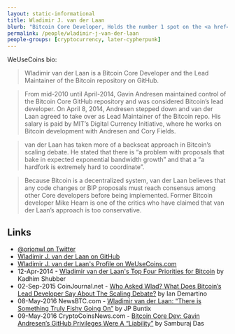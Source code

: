 ```yaml
---
layout: static-informational
title: Wladimir J. van der Laan
blurb: "Bitcoin Core Developer, Holds the number 1 spot on the <a href=\"https://github.com/bitcoin/bitcoin/graphs/contributors\">bitcoin/bitcoin contributors list</a> (2018-05-28)"
permalink: /people/wladimir-j-van-der-laan
people-groups: [cryptocurrency, later-cypherpunk]
---
```


WeUseCoins bio:

> Wladimir van der Laan is a Bitcoin Core Developer and the Lead Maintainer of the Bitcoin repository on GitHub.

> From mid-2010 until April-2014, Gavin Andresen maintained control of the Bitcoin Core GitHub repository and was considered Bitcoin’s lead developer. On April 8, 2014, Andresen stepped down and van der Laan agreed to take over as Lead Maintainer of the Bitcoin repo. His salary is paid by MIT’s Digital Currency Initiative, where he works on Bitcoin development with Andresen and Cory Fields.

> van der Laan has taken more of a backseat approach in Bitcoin’s scaling debate. He stated that there is “a problem with proposals that bake in expected exponential bandwidth growth” and that a “a hardfork is extremely hard to coordinate”.

> Because Bitcoin is a decentralized system, van der Laan believes that any code changes or BIP proposals must reach consensus among other Core developers before being implemented. Former Bitcoin developer Mike Hearn is one of the critics who have claimed that van der Laan’s approach is too conservative.

## Links

* [@orionwl on Twitter](https://twitter.com/orionwl)
* [Wladimir J. van der Laan on GitHub](https://github.com/laanwj)
* [Wladimir J. van der Laan's Profile on WeUseCoins.com](https://www.weusecoins.com/wladimir-van-der-laan/)
* 12-Apr-2014 - [Wladimir van der Laan's Top Four Priorities for Bitcoin](https://www.coindesk.com/wladimir-van-der-laans-top-four-priorities-bitcoin/) by Kadhim Shubber
* 02-Sep-2015 CoinJournal.net - [Who Asked Wlad? What Does Bitcoin’s Lead Developer Say About The Scaling Debate?](https://coinjournal.net/who-asked-wlad-what-does-bitcoins-lead-developer-say-about-scaling-debate-exclusive/) by Ian Demartino
* 08-May-2016 NewsBTC.com - [Wladimir van der Laan: “There is Something Truly Fishy Going On”](http://www.newsbtc.com/2016/05/08/wladimir-van-der-laan-something-truly-fishy-going/) by JP Buntix
* 09-May-2016 CryptoCoinsNews.com - [Bitcoin Core Dev: Gavin Andresen’s GitHub Privileges Were A “Liability”](https://www.cryptocoinsnews.com/bitcoin-core-dev-gavin-andresens-github-privileges-liability/) by Samburaj Das
